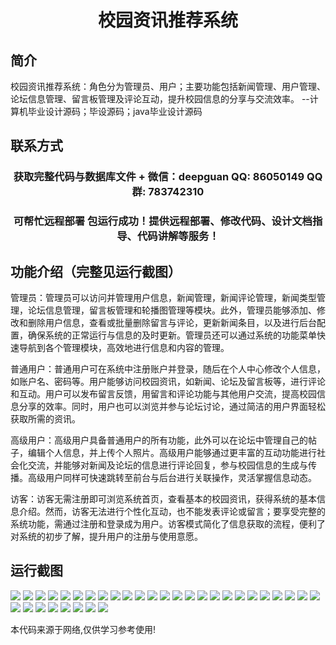 <p><h1 align="center">校园资讯推荐系统</h1></p>

## 简介
校园资讯推荐系统：角色分为管理员、用户；主要功能包括新闻管理、用户管理、论坛信息管理、留言板管理及评论互动，提升校园信息的分享与交流效率。    --计算机毕业设计源码；毕设源码；java毕业设计源码


## 联系方式
<p><h3 align="center">获取完整代码与数据库文件 + 微信：deepguan QQ: 86050149 QQ群: 783742310</h3></p>
<p><h3 align="center">可帮忙远程部署 包运行成功！提供远程部署、修改代码、设计文档指导、代码讲解等服务！</h3></p>

## 功能介绍（完整见运行截图）
管理员：管理员可以访问并管理用户信息，新闻管理，新闻评论管理，新闻类型管理，论坛信息管理，留言板管理和轮播图管理等模块。此外，管理员能够添加、修改和删除用户信息，查看或批量删除留言与评论，更新新闻条目，以及进行后台配置，确保系统的正常运行与信息的及时更新。管理员还可以通过系统的功能菜单快速导航到各个管理模块，高效地进行信息和内容的管理。

普通用户：普通用户可在系统中注册账户并登录，随后在个人中心修改个人信息，如账户名、密码等。用户能够访问校园资讯，如新闻、论坛及留言板等，进行评论和互动。用户可以发布留言反馈，用留言和评论功能与其他用户交流，提高校园信息分享的效率。同时，用户也可以浏览并参与论坛讨论，通过简洁的用户界面轻松获取所需的资讯。

高级用户：高级用户具备普通用户的所有功能，此外可以在论坛中管理自己的帖子，编辑个人信息，并上传个人照片。高级用户能够通过更丰富的互动功能进行社会化交流，并能够对新闻及论坛的信息进行评论回复，参与校园信息的生成与传播。高级用户同样可快速跳转至前台与后台进行关联操作，灵活掌握信息动态。

访客：访客无需注册即可浏览系统首页，查看基本的校园资讯，获得系统的基本信息介绍。然而，访客无法进行个性化互动，也不能发表评论或留言；要享受完整的系统功能，需通过注册和登录成为用户。访客模式简化了信息获取的流程，便利了对系统的初步了解，提升用户的注册与使用意愿。


## 运行截图
![](img/001.jpg)
![](img/002.jpg)
![](img/003.jpg)
![](img/004.jpg)
![](img/005.jpg)
![](img/006.jpg)
![](img/007.jpg)
![](img/008.jpg)
![](img/009.jpg)
![](img/010.jpg)
![](img/011.jpg)
![](img/012.jpg)
![](img/013.jpg)
![](img/014.jpg)
![](img/015.jpg)
![](img/016.jpg)
![](img/017.jpg)
![](img/018.jpg)
![](img/019.jpg)
![](img/020.jpg)
![](img/021.jpg)
![](img/022.jpg)
![](img/023.jpg)
![](img/024.jpg)
![](img/025.jpg)
![](img/026.jpg)
![](img/027.jpg)
![](img/028.jpg)
![](img/029.jpg)
![](img/030.jpg)
![](img/031.jpg)
![](img/032.jpg)
![](img/033.jpg)

<p>本代码来源于网络,仅供学习参考使用!</p>
